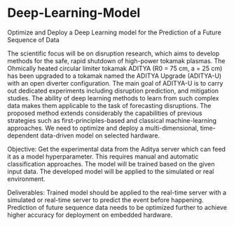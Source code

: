 # Deep-Learning-Model

Optimize and Deploy a Deep Learning model for the Prediction of a Future Sequence of Data

The scientific focus will be on disruption research, which aims to develop methods for the safe, rapid shutdown of high-power tokamak plasmas. The Ohmically heated circular limiter tokamak ADITYA (R0 = 75 cm, a = 25 cm) has been upgraded to a tokamak named the ADITYA Upgrade (ADITYA-U) with an open diverter configuration. The main goal of ADITYA-U is to carry out dedicated experiments including disruption prediction, and mitigation studies. The ability of deep learning methods to learn from such complex data makes them applicable to the task of forecasting disruptions. The proposed method extends considerably the capabilities of previous strategies such as first-principles-based and classical machine-learning approaches. We need to optimize and deploy a multi-dimensional, time-dependent data-driven model on selected hardware.

Objective: Get the experimental data from the Aditya server which can feed it as a model hyperparameter. This requires manual and automatic classification approaches. The model will be trained based on the given input data. The developed model will be applied to the simulated or real environment.

Deliverables: Trained model should be applied to the real-time server with a simulated or real-time server to predict the event before happening. Prediction of future sequence data needs to be optimized further to achieve higher accuracy for deployment on embedded hardware.

